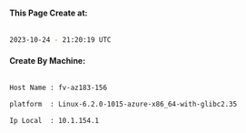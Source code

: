 
   
#### This Page Create at:

```bash

2023-10-24 - 21:20:19 UTC

```

#### Create By Machine:

```bash

Host Name : fv-az183-156

platform  : Linux-6.2.0-1015-azure-x86_64-with-glibc2.35

Ip Local  : 10.1.154.1

```

